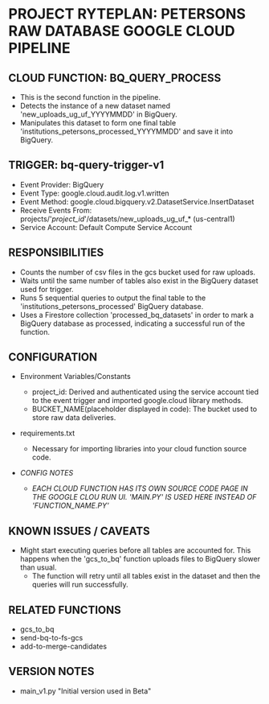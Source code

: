 # PROJECT RYTEPLAN: PETERSONS RAW DATABASE GOOGLE CLOUD PIPELINE

## CLOUD FUNCTION: BQ_QUERY_PROCESS
  - This is the second function in the pipeline. 
  - Detects the instance of a new dataset named 'new_uploads_ug_uf_YYYYMMDD' in BigQuery.
  - Manipulates this dataset to form one final table 'institutions_petersons_processed_YYYYMMDD' and save it into BigQuery.

## TRIGGER: bq-query-trigger-v1
  - Event Provider: BigQuery
  - Event Type: google.cloud.audit.log.v1.written
  - Event Method: google.cloud.bigquery.v2.DatasetService.InsertDataset
  - Receive Events From: projects/'*project_id*'/datasets/new_uploads_ug_uf_* (us-central1)
  - Service Account: Default Compute Service Account


## RESPONSIBILITIES
  - Counts the number of csv files in the gcs bucket used for raw uploads.
  - Waits until the same number of tables also exist in the BigQuery dataset used for trigger.
  - Runs 5 sequential queries to output the final table to the 'institutions_petersons_processed' BigQuery database.
  - Uses a Firestore collection 'processed_bq_datasets' in order to mark a BigQuery database as processed, indicating a successful run of the function.

## CONFIGURATION
  - Environment Variables/Constants
    - project_id: Derived and authenticated using the service account tied to the event trigger and imported google.cloud library methods.
    - BUCKET_NAME(placeholder displayed in code): The bucket used to store raw data deliveries.

  - requirements.txt
    - Necessary for importing libraries into your cloud function source code.

  - *CONFIG NOTES*
    - *EACH CLOUD FUNCTION HAS ITS OWN SOURCE CODE PAGE IN THE GOOGLE CLOU RUN UI. 'MAIN.PY' IS USED HERE INSTEAD OF 'FUNCTION_NAME.PY'*

## KNOWN ISSUES / CAVEATS
  - Might start executing queries before all tables are accounted for. This happens when the 'gcs_to_bq' function uploads files to BigQuery slower than usual.
    - The function will retry until all tables exist in the dataset and then the queries will run successfully.

## RELATED FUNCTIONS
  - gcs_to_bq
  - send-bq-to-fs-gcs
  - add-to-merge-candidates

## VERSION NOTES
  - main_v1.py "Initial version used in Beta"